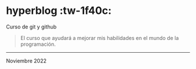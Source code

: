 # hyperblog :tw-1f40c:
Curso de git y github
>El curso que ayudará a mejorar mis habilidades en el mundo de la programación.


------------
Noviembre 2022
